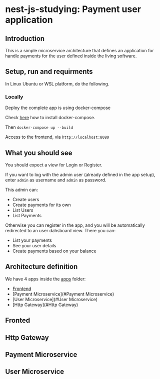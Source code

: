 # nest-js-studying: Payment user application

## Introduction

This is a simple microservice architecture that defines an application for handle payments for the user defined inside the living software.

## Setup, run and requirments

In Linux Ubuntu or WSL platform, do the following.

### Locally

Deploy the complete app is using docker-compose

Check [here](https://docs.docker.com/compose/install/) how to install docker-compose.

Then `docker-compose up --build`

Access to the frontend, via `http://localhost:8080`

## What you should see

You should expect a view for Login or Register.

If you want to log with the admin user (already defined in the app setup), enter `admin` as username and `admin` as password.

This admin can:

* Create users
* Create payments for its own
* List Users
* List Payments
  
Otherwise you can register in the app, and you will be automatically redirected to an user dahsboard view. There you can:

* List your payments
* See your user details
* Create payments based on your balance


## Architecture definition

We have 4 apps inside the [apps](https://gitlab.musala.com/alejandro.diaz/nest-js-studying/-/tree/main/apps/main) folder:

* [Frontend](#Frontend)
* [Payment Microservice](#Payment Microservice)
* [User Microservice](#User Microservice)
* [Http Gateway](#Http Gateway)


## Fronted

## Http Gateway

## Payment Microservice

## User Microservice


